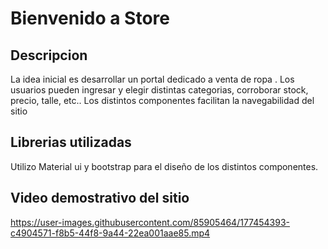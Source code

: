 #  Bienvenido a Store 

## Descripcion ## 
La idea inicial es desarrollar un portal dedicado a venta de ropa . Los usuarios pueden ingresar y elegir distintas categorias, corroborar stock, precio, talle, etc.. 
Los distintos componentes facilitan la navegabilidad del sitio 

## Librerias utilizadas ##
Utilizo Material ui y bootstrap para el diseño de los distintos componentes.


## Video demostrativo del sitio ##
https://user-images.githubusercontent.com/85905464/177454393-c4904571-f8b5-44f8-9a44-22ea001aae85.mp4

